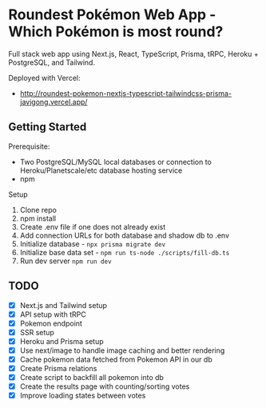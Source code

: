 # Roundest Pokémon Web App - Which Pokémon is most round?

Full stack web app using Next.js, React, TypeScript, Prisma, tRPC, Heroku + PostgreSQL, and Tailwind.

Deployed with Vercel: 

- http://roundest-pokemon-nextjs-typescript-tailwindcss-prisma-javigong.vercel.app/

## Getting Started

Prerequisite:

- Two PostgreSQL/MySQL local databases or connection to Heroku/Planetscale/etc database hosting service
- npm

Setup

1. Clone repo
2. npm install
3. Create .env file if one does not already exist
4. Add connection URLs for both database and shadow db to .env
5. Initialize database - `npx prisma migrate dev`
6. Initialize base data set - `npm run ts-node ./scripts/fill-db.ts`
7. Run dev server `npm run dev`

## TODO

- [X] Next.js and Tailwind setup
- [X] API setup with tRPC
- [X] Pokemon endpoint
- [X] SSR setup
- [X] Heroku and Prisma setup
- [X] Use next/image to handle image caching and better rendering
- [X] Cache pokemon data fetched from Pokemon API in our db
- [X] Create Prisma relations
- [X] Create script to backfill all pokemon into db
- [X] Create the results page with counting/sorting votes
- [X] Improve loading states between votes
